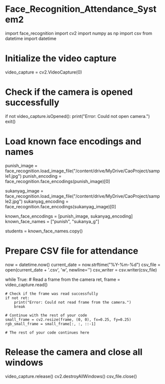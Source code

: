 # Face_Recognition_Attendance_System2

import face_recognition
import cv2
import numpy as np
import csv
from datetime import datetime

# Initialize the video capture
video_capture = cv2.VideoCapture(0)

# Check if the camera is opened successfully
if not video_capture.isOpened():
    print("Error: Could not open camera.")
    exit()

# Load known face encodings and names
punish_image = face_recognition.load_image_file("/content/drive/MyDrive/CaoProject/sample1.jpg")
punish_encoding = face_recognition.face_encodings(punish_image)[0]

sukanyag_image = face_recognition.load_image_file("/content/drive/MyDrive/CaoProject/sample2.jpg")
sukanyag_encoding = face_recognition.face_encodings(sukanyag_image)[0]

known_face_encodings = [punish_image, sukanyag_encoding]
known_face_names = ["punish", "sukanya_g"]

students = known_face_names.copy()

# Prepare CSV file for attendance
now = datetime.now()
current_date = now.strftime("%Y-%m-%d")
csv_file = open(current_date + '.csv', 'w', newline='')
csv_writer = csv.writer(csv_file)

while True:
    # Read a frame from the camera
    ret, frame = video_capture.read()

    # Check if the frame was read successfully
    if not ret:
        print("Error: Could not read frame from the camera.")
        break

    # Continue with the rest of your code
    small_frame = cv2.resize(frame, (0, 0), fx=0.25, fy=0.25)
    rgb_small_frame = small_frame[:, :, ::-1]

    # The rest of your code continues here

# Release the camera and close all windows
video_capture.release()
cv2.destroyAllWindows()
csv_file.close()

